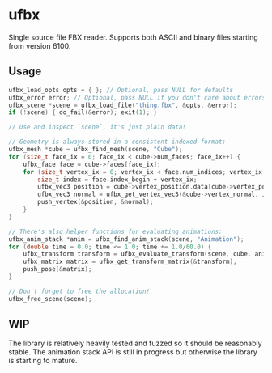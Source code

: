 # ufbx

Single source file FBX reader. Supports both ASCII and binary files starting from version 6100.

## Usage

```c
ufbx_load_opts opts = { }; // Optional, pass NULL for defaults
ufbx_error error; // Optional, pass NULL if you don't care about errors
ufbx_scene *scene = ufbx_load_file("thing.fbx", &opts, &error);
if (!scene) { do_fail(&error); exit(1); }

// Use and inspect `scene`, it's just plain data!

// Geometry is always stored in a consistent indexed format:
ufbx_mesh *cube = ufbx_find_mesh(scene, "Cube");
for (size_t face_ix = 0; face_ix < cube->num_faces; face_ix++) {
    ufbx_face face = cube->faces[face_ix];
    for (size_t vertex_ix = 0; vertex_ix < face.num_indices; vertex_ix++) {
        size_t index = face.index_begin + vertex_ix;
        ufbx_vec3 position = cube->vertex_position.data[cube->vertex_position.indices[index]];
        ufbx_vec3 normal = ufbx_get_vertex_vec3(&cube->vertex_normal, index); // Equivalent utility function
        push_vertex(&position, &normal);
    }
}

// There's also helper functions for evaluating animations:
ufbx_anim_stack *anim = ufbx_find_anim_stack(scene, "Animation");
for (double time = 0.0; time <= 1.0; time += 1.0/60.0) {
    ufbx_transform transform = ufbx_evaluate_transform(scene, cube, anim, time);
    ufbx_matrix matrix = ufbx_get_transform_matrix(&transform);
    push_pose(&matrix);
}

// Don't forget to free the allocation!
ufbx_free_scene(scene);
```

## WIP

The library is relatively heavily tested and fuzzed so it should be reasonably stable.
The animation stack API is still in progress but otherwise the library is starting to mature.
